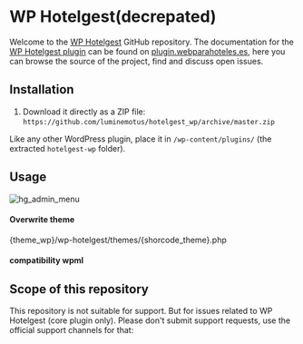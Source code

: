 # WP Hotelgest(decrepated)

Welcome to the [WP Hotelgest](https://www.hotelgest.com/) GitHub repository. The documentation for the [WP Hotelgest plugin](https://www.hotelgest.com/) can be found on [plugin.webparahoteles.es](https://plugin.webparahoteles.es]), here you can browse the source of the project, find and discuss open issues.

## Installation ##

1. Download it directly as a ZIP file: `https://github.com/luminemotus/hotelgest_wp/archive/master.zip`

Like any other WordPress plugin, place it in `/wp-content/plugins/` (the extracted `hotelgest-wp` folder).

## Usage

![hg_admin_menu](https://raw.githubusercontent.com/luminemotus/wp-hotelgest/master/screenshot-admin.png)

#### Overwrite theme
{theme_wp}/wp-hotelgest/themes/{shorcode_theme}.php

#### compatibility wpml


## Scope of this repository ##

This repository is not suitable for support. But for issues related to  WP Hotelgest (core plugin only). Please don't submit support requests, use the official support channels for that:

